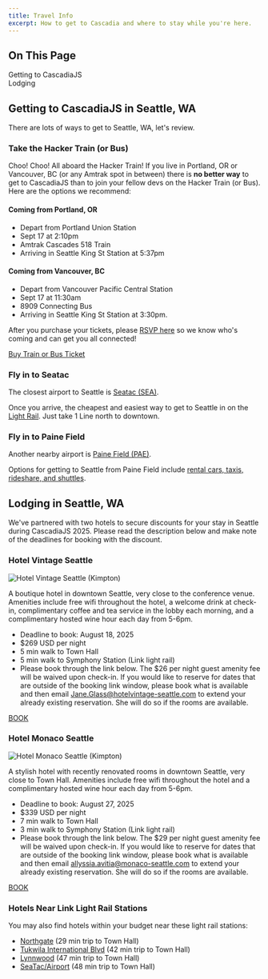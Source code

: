 ```yaml
---
title: Travel Info
excerpt: How to get to Cascadia and where to stay while you're here.
---
```


<div id="toc">
<h2>On This Page</h2>
    <ul>
        <li><a href="#transportation">Getting to CascadiaJS</a></li>
        <li><a href="#lodging">Lodging</a></li>
    </ul>
</div>

<h2 id="transportation">Getting to CascadiaJS in Seattle, WA</h2>

There are lots of ways to get to Seattle, WA, let's review.

### Take the Hacker Train (or Bus)

Choo! Choo! All aboard the Hacker Train! If you live in Portland, OR or Vancouver, BC (or any Amtrak spot in between) there is **no better way** to get to CascadiaJS than to join your fellow devs on the Hacker Train (or Bus). Here are the options we recommend:


#### Coming from Portland, OR

* Depart from Portland Union Station
* Sept 17 at 2:10pm 
* Amtrak Cascades 518 Train
* Arriving in Seattle King St Station at 5:37pm

#### Coming from Vancouver, BC

* Depart from Vancouver Pacific Central Station
* Sept 17 at 11:30am
* 8909 Connecting Bus
* Arriving in Seattle King St Station at 3:30pm.

After you purchase your tickets, please [RSVP here](https://airtable.com/app4aehCXEydAuxKX/shrGMtQacna7N6YLw) so we know who's coming and can get you all connected!

<div class="cta secondary"><a target="_blank" href="https://www.amtrak.com/home.html">Buy Train or Bus Ticket</a></div>

### Fly in to Seatac

The closest airport to Seattle is [Seatac (SEA)](https://www.portseattle.org/sea-tac). 

Once you arrive, the cheapest and easiest way to get to Seattle in on the [Light Rail](https://www.soundtransit.org/ride-with-us/stops-stations/seatac-airport-station). Just take 1 Line north to downtown.

### Fly in to Paine Field

Another nearby airport is [Paine Field (PAE)](https://www.painefield.com/). 

Options for getting to Seattle from Paine Field include [rental cars, taxis, rideshare, and shuttles](https://flypainefield.com/about/location).

<h2 id="lodging">Lodging in Seattle, WA</h2>

We've partnered with two hotels to secure discounts for your stay in Seattle during CascadiaJS 2025. Please read the description below and make note of the deadlines for booking with the discount.

### Hotel Vintage Seattle

![Hotel Vintage Seattle (Kimpton)](/_public/images/2025/kimpton-seattle.jpg)

A boutique hotel in downtown Seattle, very close to the conference venue. Amenities include free wifi throughout the hotel, a welcome drink at check-in, complimentary coffee and tea service in the lobby each morning, and a complimentary hosted wine hour each day from 5-6pm.

* Deadline to book: <span class="highlight warning">August 18, 2025</span>
* $269 USD per night
* 5 min walk to Town Hall
* 5 min walk to Symphony Station (Link light rail)
* Please book through the link below. The $26 per night guest amenity fee will be waived upon check-in. If you would like to reserve for dates that are outside of the booking link window, please book what is available and then email Jane.Glass@hotelvintage-seattle.com to extend your already existing reservation. She will do so if the rooms are available.

<div class="cta secondary"><a href="https://www.kimptonhotels.com/redirect?path=asearch&brandCode=KI&localeCode=en&regionCode=1&hotelCode=SEAVP&checkInDate=17&checkInMonthYear=082025&checkOutDate=20&checkOutMonthYear=082025&rateCode=6CBARC&_PMID=99801505&GPC=CJS&cn=no&viewfullsite=true">BOOK</a></div>

### Hotel Monaco Seattle

![Hotel Monaco Seattle (Kimpton)](/_public/images/2024/travel/kimpton-hotel-monaco.jpg)

A stylish hotel with recently renovated rooms in downtown Seattle, very close to Town Hall. Amenities include free wifi throughout the hotel and a complimentary hosted wine hour each day from 5-6pm.

* Deadline to book: <span class="highlight warning">August 27, 2025</span>
* $339 USD per night 
* 7 min walk to Town Hall
* 3 min walk to Symphony Station (Link light rail)
* Please book through the link below. The $29 per night guest amenity fee will be waived upon check-in. If you would like to reserve for dates that are outside of the booking link window, please book what is available and then email allyssia.avitia@monaco-seattle.com to extend your already existing reservation. She will do so if the rooms are available.

<div class="cta secondary"><a href="https://www.ihg.com/hotels/us/en/find-hotels/select-roomrate?qDest=1101%20Fourth%20Avenue,%20Seattle,%20WA,%20US&qPt=CASH&qCiD=17&qCoD=20&qCiMy=082025&qCoMy=082025&qAdlt=1&qChld=0&qRms=1&qIta=99801505&qRtP=6CBARC&qAAR=6CBARC&qGrpCd=JS5&qSlH=seasm&srb_u=1&qSrt=sAV&qBrs=6c.hi.ex.sb.ul.ic.cp.cw.in.vn.cv.rs.ki.kd.ma.sp.va.sp.re.vx.nd.sx.we.lx.rn.sn.sn.sn.sn.sn.nu.ge&qWch=0&qSmP=0&qRad=30&qRdU=mi&setPMCookies=false&qpMbw=0&qErm=false&qpMn=0&qRmFltr=">BOOK</a></div>


### Hotels Near Link Light Rail Stations

You may also find hotels within your budget near these light rail stations:

* <a href="https://maps.app.goo.gl/D9qDicWdB85CUdyk7">Northgate</a> (29 min trip to Town Hall)
* <a href="https://maps.app.goo.gl/2JVNj7cRezShFE7a9">Tukwila International Blvd</a> (42 min trip to Town Hall) 
* <a href="https://maps.app.goo.gl/owvWeSKwKZmWiZDLA">Lynnwood</a> (47 min trip to Town Hall)
* <a href="https://maps.app.goo.gl/wqCkznCYG9cnXWtU9">SeaTac/Airport</a> (48 min trip to Town Hall)


